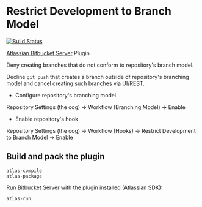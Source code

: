 # Restrict Development to Branch Model

[![Build Status](https://travis-ci.org/Parallels/atlassian-restrict-branch-model.svg?branch=master)](https://travis-ci.org/Parallels/atlassian-restrict-branch-model)

[Atlassian Bitbucket Server](https://www.atlassian.com/software/bitbucket/server) Plugin

Deny creating branches that do not conform to repository's branch model.

Decline `git push` that creates a branch outside of repository's branching model and
cancel creating such branches via UI/REST.

* Configure repository's branching model

Repository Settings (the cog) -> Workflow (Branching Model) -> Enable

* Enable repository's hook

Repository Settings (the cog) -> Workflow (Hooks) -> Restrict Development to Branch Model -> Enable


## Build and pack the plugin
```
atlas-compile
atlas-package
```

Run Bitbucket Server with the plugin installed (Atlassian SDK):
```
atlas-run
```
